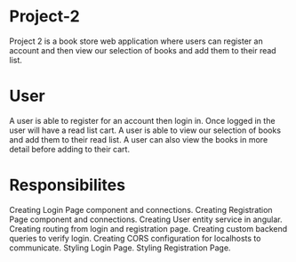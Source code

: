 # Project-2

Project 2 is a book store web application where users can register an account and then view our selection of books and add them to their read list.

# User

A user is able to register for an account then login in. Once logged in the user will have a read list cart. A user is able to view our selection of books and add them to their read list. A user can also view the books in more detail before adding to their cart.

# Responsibilites

Creating Login Page component and connections.
Creating Registration Page component and connections.
Creating User entity service in angular.
Creating routing from login and registration page.
Creating custom backend queries to verify login.
Creating CORS configuration for localhosts to communicate.
Styling Login Page.
Styling Registration Page.
